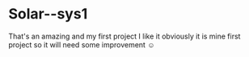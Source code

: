 # Solar--sys1
That's an amazing and my first project I like it obviously it is mine first project so it will need some improvement ☺️

